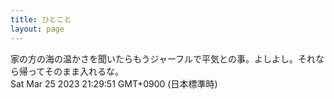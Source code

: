 ```yaml
---
title: ひとこと
layout: page
---
```

<div class="box" dt="1679747391833">
  家の方の海の温かさを聞いたらもうジャーフルで平気との事。よしよし。それなら帰ってそのまま入れるな。
  <div class="content is-small">Sat Mar 25 2023 21:29:51 GMT+0900 (日本標準時)</div>
</div>